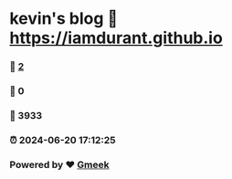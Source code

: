 # kevin's blog :link: https://iamdurant.github.io 
### :page_facing_up: [2](https://iamdurant.github.io/tag.html) 
### :speech_balloon: 0 
### :hibiscus: 3933 
### :alarm_clock: 2024-06-20 17:12:25 
### Powered by :heart: [Gmeek](https://github.com/Meekdai/Gmeek)
